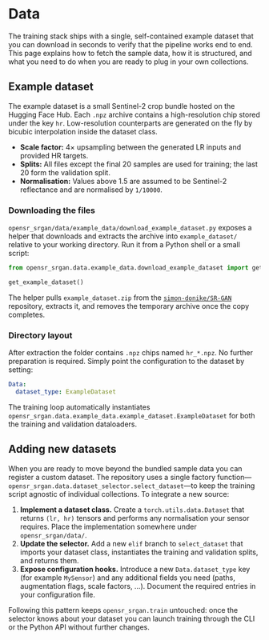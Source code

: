 # Data

The training stack ships with a single, self-contained example dataset that you can download in seconds to verify that the
pipeline works end to end. This page explains how to fetch the sample data, how it is structured, and what you need to do when
you are ready to plug in your own collections.

## Example dataset

The example dataset is a small Sentinel-2 crop bundle hosted on the Hugging Face Hub. Each `.npz` archive contains a
high-resolution chip stored under the key `hr`. Low-resolution counterparts are generated on the fly by bicubic
interpolation inside the dataset class.

* **Scale factor:** 4× upsampling between the generated LR inputs and provided HR targets.
* **Splits:** All files except the final 20 samples are used for training; the last 20 form the validation split.
* **Normalisation:** Values above 1.5 are assumed to be Sentinel-2 reflectance and are normalised by `1/10000`.

### Downloading the files

`opensr_srgan/data/example_data/download_example_dataset.py` exposes a helper that downloads and extracts the archive
into `example_dataset/` relative to your working directory. Run it from a Python shell or a small script:

```python
from opensr_srgan.data.example_data.download_example_dataset import get_example_dataset

get_example_dataset()
```

The helper pulls `example_dataset.zip` from the [`simon-donike/SR-GAN`](https://huggingface.co/simon-donike/SR-GAN)
repository, extracts it, and removes the temporary archive once the copy completes.

### Directory layout

After extraction the folder contains `.npz` chips named `hr_*.npz`. No further preparation is required. Simply point the
configuration to the dataset by setting:

```yaml
Data:
  dataset_type: ExampleDataset
```

The training loop automatically instantiates `opensr_srgan.data.example_data.example_dataset.ExampleDataset` for both the
training and validation dataloaders.

## Adding new datasets

When you are ready to move beyond the bundled sample data you can register a custom dataset. The repository uses a single
factory function—`opensr_srgan.data.dataset_selector.select_dataset`—to keep the training script agnostic of individual
collections. To integrate a new source:

1. **Implement a dataset class.** Create a `torch.utils.data.Dataset` that returns `(lr, hr)` tensors and performs any
   normalisation your sensor requires. Place the implementation somewhere under `opensr_srgan/data/`.
2. **Update the selector.** Add a new `elif` branch to `select_dataset` that imports your dataset class, instantiates the
   training and validation splits, and returns them.
3. **Expose configuration hooks.** Introduce a new `Data.dataset_type` key (for example `MySensor`) and any additional fields
   you need (paths, augmentation flags, scale factors, …). Document the required entries in your configuration file.

Following this pattern keeps `opensr_srgan.train` untouched: once the selector knows about your dataset you can launch
training through the CLI or the Python API without further changes.
